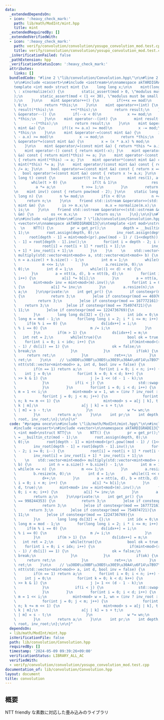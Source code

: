 ```yaml
---
data:
  _extendedDependsOn:
  - icon: ':heavy_check_mark:'
    path: lib/math/ModInt/mint.hpp
    title: mint
  _extendedRequiredBy: []
  _extendedVerifiedWith:
  - icon: ':heavy_check_mark:'
    path: verify/convolution/convolution/yosupo_convolution_mod.test.cpp
    title: verify/convolution/convolution/yosupo_convolution_mod.test.cpp
  _isVerificationFailed: false
  _pathExtension: hpp
  _verificationStatusIcon: ':heavy_check_mark:'
  attributes:
    links: []
  bundledCode: "#line 2 \"lib/convolution/Convolution.hpp\"\n\n#line 2 \"lib/math/ModInt/mint.hpp\"\
    \n\n#include <cassert>\n#include <iostream>\n\nnamespace akTARDIGRADE13 {\n\n\
    template <int mod> struct mint {\n    long long x;\n\n    mint(long long x = 0)\
    \ : x(normalize(x)) {\n        static_assert(mod > 0, \"modulus must be positive\"\
    );\n        static_assert(mod < (1 << 30), \"modulus must be small than 2*30\"\
    );\n    }\n\n    mint &operator++() {\n        if(++x == mod)\n            x =\
    \ 0;\n        return *this;\n    }\n\n    mint operator++(int) {\n        mint\
    \ result(*this);\n        ++(*this);\n        return result;\n    }\n\n    mint\
    \ &operator--() {\n        if(--x < 0)\n            x += mod;\n        return\
    \ *this;\n    }\n\n    mint operator--(int) {\n        mint result(*this);\n \
    \       --(*this);\n        return result;\n    }\n\n    mint &operator+=(const\
    \ mint &a) {\n        if((x += a.x) >= mod)\n            x -= mod;\n        return\
    \ *this;\n    }\n\n    mint &operator-=(const mint &a) {\n        if((x += mod\
    \ - a.x) >= mod)\n            x -= mod;\n        return *this;\n    }\n\n    mint\
    \ &operator*=(const mint &a) {\n        x = (x * a.x) % mod;\n        return *this;\n\
    \    }\n\n    mint &operator/=(const mint &a) { return *this *= a.inv(); }\n\n\
    \    mint operator-() const { return mint(-x); }\n    mint operator+(const mint\
    \ &a) const { return mint(*this) += a; }\n    mint operator-(const mint &a) const\
    \ { return mint(*this) -= a; }\n    mint operator*(const mint &a) const { return\
    \ mint(*this) *= a; }\n    mint operator/(const mint &a) const { return mint(*this)\
    \ /= a; }\n\n    bool operator==(const mint &a) const { return x == a.x; }\n \
    \   bool operator!=(const mint &a) const { return x != a.x; }\n\n    mint pow(long\
    \ long t) const {\n        assert(t >= 0);\n        mint res(1), a(*this);\n \
    \       while(t > 0) {\n            if(t & 1)\n                res *= a;\n   \
    \         a *= a;\n            t >>= 1;\n        }\n        return res;\n    }\n\
    \n    mint inv() const { return pow(mod - 2); }\n\n    static long long normalize(long\
    \ long n) {\n        n %= mod;\n        if(n < 0)\n            n += mod;\n   \
    \     return n;\n    }\n\n    friend std::istream &operator>>(std::istream &is,\
    \ mint &m) {\n        is >> m.x;\n        m.x = normalize(m.x);\n        return\
    \ is;\n    }\n\n    friend std::ostream &operator<<(std::ostream &os, const mint\
    \ &m) {\n        os << m.x;\n        return os;\n    }\n};\n\n}\n#line 4 \"lib/convolution/Convolution.hpp\"\
    \n\n#include <algorithm>\n#line 7 \"lib/convolution/Convolution.hpp\"\n#include\
    \ <vector>\n\nnamespace akTARDIGRADE13{\n\ntemplate <int mod>\nstruct NTT{\n \
    \  \n    NTT() {\n        pr = get_pr();\n        depth = __builtin_ctz(mod -\
    \ 1);\n        root.assign(depth, 0);\n        inv_root.assign(depth, 0);\n  \
    \      root[depth - 1] = mint<mod>(pr).pow((mod - 1) / (1<<depth));\n        inv_root[depth\
    \ - 1] = root[depth - 1].inv();\n        for(int i = depth - 2; i >= 0; i--) {\n\
    \            root[i] = root[i + 1] * root[i + 1];\n            inv_root[i] = inv_root[i\
    \ + 1] * inv_root[i + 1];\n        }\n    }\n    \n    std::vector<mint<mod>>\
    \ multiply(std::vector<mint<mod>> a, std::vector<mint<mod>> b) {\n        int\
    \ n = a.size() + b.size() - 1;\n        int m = 1;\n        while(m <= n) {\n\
    \            m <<= 1;\n        }\n        a.resize(m, 0);\n        b.resize(m,\
    \ 0);\n        int d = 1;\n        while((1 << d) < m) {\n            d++;\n \
    \       }\n        a = ntt(a, d), b = ntt(b, d);\n        for(int i = 0; i < m;\
    \ i++) {\n            a[i] *= b[i];\n        }\n        a = ntt(a, d, true);\n\
    \        mint<mod> inv = mint<mod>(m).inv();\n        for(int i = 0; i < m; i++)\
    \ {\n            a[i] *= inv;\n        }\n        a.resize(n);\n        return\
    \ a;\n    }\n\nprivate:\n    int get_pr() {\n        if constexpr(mod == 998244353)\
    \ {\n            return 3;\n        }else if constexpr(mod == 469762049){\n  \
    \          return 3;\n        }else if constexpr(mod == 167772161){\n        \
    \    return 3;\n        }else if constexpr(mod == 754974721){\n            return\
    \ 11;\n        }else if constexpr(mod == 1224736769){\n            return 3;\n\
    \        }\n        long long ds[32] = {};\n        int idx = 0;\n        long\
    \ long m = mod - 1;\n        for(long long i = 2; i * i <= m; i++) {\n       \
    \     if(m % i == 0) {\n                ds[idx++] = i;\n                while(m\
    \ % i == 0) {\n                    m /= i;\n                }\n            }\n\
    \        }\n        if(m > 1) {\n            ds[idx++] = m;\n        }\n     \
    \   int ret = 2;\n        while(true){\n            bool ok = true;\n        \
    \    for(int i = 0; i < idx; i++) {\n                if(mint<mod>(ret).pow((mod\
    \ - 1) / ds[i]) == 1) {\n                    ok = false;\n                   \
    \ break;\n                }\n            }\n            if(ok) {\n           \
    \     return ret;\n            }\n            ret++;\n        }\n        return\
    \ ret;\n    }\n\n    // \u30D0\u30BF\u30D5\u30E9\u30A4\u6F14\u7B97\n    std::vector<mint<mod>>\
    \ ntt(std::vector<mint<mod>> a, int d, bool inv = false) {\n        int n = a.size();\n\
    \        if(n == 1) return a;\n        for(int i = 0; i < n; i++) {\n        \
    \    int j = 0;\n            for(int k = 0; k < d; k++) {\n                if(i\
    \ >> k & 1) {\n                    j |= 1 << (d - 1 - k);\n                }\n\
    \            }\n            if(i < j) {\n                std::swap(a[i], a[j]);\n\
    \            }\n        }\n        for(int i = 0; i < d; i++) {\n            int\
    \ m = 1 << i;\n            mint<mod> w = 1, wn = (inv ? inv_root : root)[i];\n\
    \            for(int j = 0; j < m; j++) {\n                for(int k = 0; k <\
    \ n; k += m << 1) {\n                    mint<mod> s = a[j | k], t = w * a[j |\
    \ k | m];\n                    a[j | k] = s + t;\n                    a[j | k\
    \ | m] = s - t;\n                }\n                w *= wn;\n            }\n\
    \        }\n        return a;\n    }\n\n    int pr;\n    int depth;\n    std::vector<mint<mod>>\
    \ root, inv_root;\n};\n\n}\n"
  code: "#pragma once\n\n#include \"lib/math/ModInt/mint.hpp\"\n\n#include <algorithm>\n\
    #include <cassert>\n#include <vector>\n\nnamespace akTARDIGRADE13{\n\ntemplate\
    \ <int mod>\nstruct NTT{\n   \n    NTT() {\n        pr = get_pr();\n        depth\
    \ = __builtin_ctz(mod - 1);\n        root.assign(depth, 0);\n        inv_root.assign(depth,\
    \ 0);\n        root[depth - 1] = mint<mod>(pr).pow((mod - 1) / (1<<depth));\n\
    \        inv_root[depth - 1] = root[depth - 1].inv();\n        for(int i = depth\
    \ - 2; i >= 0; i--) {\n            root[i] = root[i + 1] * root[i + 1];\n    \
    \        inv_root[i] = inv_root[i + 1] * inv_root[i + 1];\n        }\n    }\n\
    \    \n    std::vector<mint<mod>> multiply(std::vector<mint<mod>> a, std::vector<mint<mod>>\
    \ b) {\n        int n = a.size() + b.size() - 1;\n        int m = 1;\n       \
    \ while(m <= n) {\n            m <<= 1;\n        }\n        a.resize(m, 0);\n\
    \        b.resize(m, 0);\n        int d = 1;\n        while((1 << d) < m) {\n\
    \            d++;\n        }\n        a = ntt(a, d), b = ntt(b, d);\n        for(int\
    \ i = 0; i < m; i++) {\n            a[i] *= b[i];\n        }\n        a = ntt(a,\
    \ d, true);\n        mint<mod> inv = mint<mod>(m).inv();\n        for(int i =\
    \ 0; i < m; i++) {\n            a[i] *= inv;\n        }\n        a.resize(n);\n\
    \        return a;\n    }\n\nprivate:\n    int get_pr() {\n        if constexpr(mod\
    \ == 998244353) {\n            return 3;\n        }else if constexpr(mod == 469762049){\n\
    \            return 3;\n        }else if constexpr(mod == 167772161){\n      \
    \      return 3;\n        }else if constexpr(mod == 754974721){\n            return\
    \ 11;\n        }else if constexpr(mod == 1224736769){\n            return 3;\n\
    \        }\n        long long ds[32] = {};\n        int idx = 0;\n        long\
    \ long m = mod - 1;\n        for(long long i = 2; i * i <= m; i++) {\n       \
    \     if(m % i == 0) {\n                ds[idx++] = i;\n                while(m\
    \ % i == 0) {\n                    m /= i;\n                }\n            }\n\
    \        }\n        if(m > 1) {\n            ds[idx++] = m;\n        }\n     \
    \   int ret = 2;\n        while(true){\n            bool ok = true;\n        \
    \    for(int i = 0; i < idx; i++) {\n                if(mint<mod>(ret).pow((mod\
    \ - 1) / ds[i]) == 1) {\n                    ok = false;\n                   \
    \ break;\n                }\n            }\n            if(ok) {\n           \
    \     return ret;\n            }\n            ret++;\n        }\n        return\
    \ ret;\n    }\n\n    // \u30D0\u30BF\u30D5\u30E9\u30A4\u6F14\u7B97\n    std::vector<mint<mod>>\
    \ ntt(std::vector<mint<mod>> a, int d, bool inv = false) {\n        int n = a.size();\n\
    \        if(n == 1) return a;\n        for(int i = 0; i < n; i++) {\n        \
    \    int j = 0;\n            for(int k = 0; k < d; k++) {\n                if(i\
    \ >> k & 1) {\n                    j |= 1 << (d - 1 - k);\n                }\n\
    \            }\n            if(i < j) {\n                std::swap(a[i], a[j]);\n\
    \            }\n        }\n        for(int i = 0; i < d; i++) {\n            int\
    \ m = 1 << i;\n            mint<mod> w = 1, wn = (inv ? inv_root : root)[i];\n\
    \            for(int j = 0; j < m; j++) {\n                for(int k = 0; k <\
    \ n; k += m << 1) {\n                    mint<mod> s = a[j | k], t = w * a[j |\
    \ k | m];\n                    a[j | k] = s + t;\n                    a[j | k\
    \ | m] = s - t;\n                }\n                w *= wn;\n            }\n\
    \        }\n        return a;\n    }\n\n    int pr;\n    int depth;\n    std::vector<mint<mod>>\
    \ root, inv_root;\n};\n\n}"
  dependsOn:
  - lib/math/ModInt/mint.hpp
  isVerificationFile: false
  path: lib/convolution/Convolution.hpp
  requiredBy: []
  timestamp: '2024-05-09 09:39:26+09:00'
  verificationStatus: LIBRARY_ALL_AC
  verifiedWith:
  - verify/convolution/convolution/yosupo_convolution_mod.test.cpp
documentation_of: lib/convolution/Convolution.hpp
layout: document
title: convolution
---
```


## 概要

NTT friendly な素数に対応した畳み込みのライブラリ
